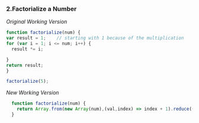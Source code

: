 ### 2.Factorialize a Number



*Original Working Version*

```JavaScript
function factorialize(num) {
var result = 1;    // starting with 1 because of the multiplication
for (var i = 1; i <= num; i++) {
  result *= i;

}
return result;
}

factorialize(5);
```

*New Working Version*


```JavaScript
  function factorialize(num) {
    return Array.from(new Array(num),(val,index) => index + 1).reduce((prev, curr) => prev * curr);
  }
```  
